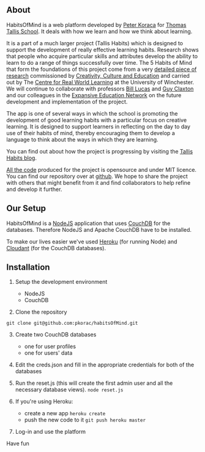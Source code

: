## About

HabitsOfMind is a web platform developed by [Peter Koraca](http://www.peterkoraca.com) for [Thomas Tallis School](http://www.thomastallis.co.uk/). It deals with how we learn and how we think about learning.

It is a part of a much larger project (Tallis Habits) which is designed to support the development of really effective learning habits. Research shows that people who acquire particular skills and attributes develop the ability to learn to do a range of things successfully over time. The 5 Habits of Mind that form the foundations of this project come from a very [detailed piece of research](http://www.google.com/url?q=http%3A%2F%2Fwww.creativitycultureeducation.org%2Fprogression-in-creativity-developing-new-forms-of-assessment&sa=D&sntz=1&usg=AFQjCNEaOS1AiJ5se1xfJZcJFwBPN0V79A) commissioned by [Creativity, Culture and Education](http://www.creativitycultureeducation.org/) and carried out by The [Centre for Real World Learning](http://www.winchester.ac.uk/aboutus/lifelonglearning/CentreforRealWorldLearning) at the University of Winchester. We will continue to collaborate with professors [Bill Lucas](http://www.winchester.ac.uk/about-us/centre-for-lifelong-learning/centre-for-real-world-learning/people-profiles/bill-lucas) and [Guy Claxton](http://www.guyclaxton.com/) and our colleagues in the [Expansive Education Network](http://www.expansiveeducation.net/) on the future development and implementation of the project.

The app is one of several ways in which the school is promoting the development of good learning habits with a particular focus on creative learning. It is designed to support learners in reflecting on the day to day use of their habits of mind, thereby encouraging them to develop a language to think about the ways in which they are learning.

You can find out about how the project is progressing by visiting the [Tallis Habits blog](http://tallishabits.tumblr.com/).

[All the code](https://github.com/pkorac/habitsOfMind) produced for the project is opensource and under MIT licence. You can find our repository over at [github](https://github.com/pkorac/habitsOfMind). We hope to share the project with others that might benefit from it and find collaborators to help refine and develop it further.

## Our Setup
HabitsOfMind is a [NodeJS](http://nodejs.org) application that uses [CouchDB](http://couchdb.apache.org) for the databases.
Therefore NodeJS and Apache CouchDB have to be installed.

To make our lives easier we've used [Heroku](http://www.heroku.com) (for running Node) and [Cloudant](https://cloudant.com) (for the CouchDB databases).


## Installation
1. Setup the development environment
   - NodeJS
   - CouchDB

2. Clone the repository
```
git clone git@github.com:pkorac/habitsOfMind.git
```

3. Create two CouchDB databases
   - one for user profiles
   - one for users' data

4. Edit the creds.json and fill in the appropriate credentials for both of the databases


5. Run the reset.js (this will create the first admin user and all the necessary database views).
``` node reset.js ```	

6. If you're using Heroku:
   - create a new app `heroku create`
   - push the new code to it `git push heroku master`

7. Log-in and use the platform


Have fun
